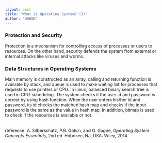 ```yaml
---
layout: post
title: "What is Operating System? (3)"
author: "DAEUN"
---
```


### Protection and Security
Protection is a mechanism for controlling access of processes or users to resources. On the other hand, security defends the system from external or internal attacks like viruses and worms.

### Data Structures in Operating Systems
Main memory is constructed as an array, calling and returning function is available by stack, and queue is used to make waiting list for processes that requests to use printers or CPU. In Linux, balanced binary search tree is used in CPU-scheduling. The system checks if the user id and password is correct by using hash function. When the user enters his/her id and password, its id checks the matched hash map and checks if the input password is the same as the value in hash map. In addition, bitmap is used to check if the resources is available or not.
<br><br><br>
reference: A. Silberschatz, P.B. Galvin, and G. Gagne, _Operating System Concepts Essentials_, 2nd ed. Hoboken, NJ, USA: Wiley, 2014.
